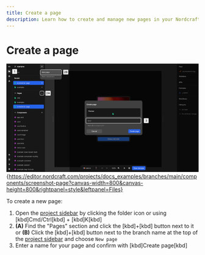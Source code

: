```yaml
---
title: Create a page
description: Learn how to create and manage new pages in your Nordcraft project by using the project sidebar and some handy keyboard shortcuts.
---
```


# Create a page

![An annotated view of the Nordcraft editor that corresponds with the list items below. The create page dialog is open, giving you the option to name your new page. The project sidebar is visible on the right, showing the context menu that appears when click the plus button at the top of the project sidebar.|16/9](create-a-page.webp 'Create a page'){https://editor.nordcraft.com/projects/docs_examples/branches/main/components/screenshot-page?canvas-width=800&canvas-height=800&rightpanel=style&leftpanel=Files}

To create a new page:

1. Open the [project sidebar](/the-editor/project-sidebar) by clicking the folder icon or using [kbd]Cmd/Ctrl[kbd] + [kbd]K[kbd]
2. **(A)** Find the "Pages" section and click the [kbd]+[kbd] button next to it or
   **(B)** Click the [kbd]+[kbd] button next to the branch name at the top of the [project sidebar](/the-editor/project-sidebar) and choose `New page`
3. Enter a name for your page and confirm with [kbd]Create page[kbd]
